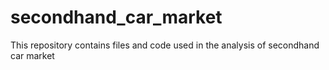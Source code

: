 # secondhand_car_market
This repository contains files and code used in the analysis of secondhand car market
